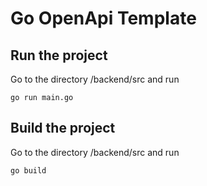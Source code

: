 # Go OpenApi Template

## Run the project
Go to the directory /backend/src and run
```
go run main.go
```

## Build the project
Go to the directory /backend/src and run
```
go build
```

